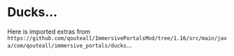# Ducks...

Here is imported extras from `https://github.com/qouteall/ImmersivePortalsMod/tree/1.16/src/main/java/com/qouteall/immersive_portals/ducks`...

